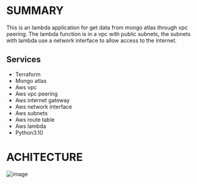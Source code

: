 # SUMMARY
<p> 
    This is an lambda application for get data from mongo atlas through vpc peering.
    The lambda function is in a vpc with public subnets, the subnets with lambda use a network interface to allow  access to the internet.
</p>

## Services
* Terraform
* Mongo atlas
* Aws vpc
* Aws vpc peering
* Aws internet gateway
* Aws network interface
* Aws subnets
* Aws route table
* Aws lambda
* Python3.10

# ACHITECTURE
![image]('./images/lambda-function-mongo-atlas.drawio.svg')